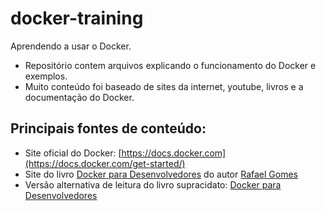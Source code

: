 # docker-training
Aprendendo a usar o Docker.

- Repositório contem arquivos explicando o funcionamento do Docker e exemplos.
- Muito conteúdo foi baseado de sites da internet, youtube, livros e a documentação do Docker.


## Principais fontes de conteúdo:
* Site oficial do Docker: [https://docs.docker.com](https://docs.docker.com/get-started/)
* Site do livro [Docker para Desenvolvedores](https://github.com/gomex/docker-para-desenvolvedores) do autor [Rafael Gomes](https://github.com/gomex)
* Versão alternativa de leitura do livro supracidato: [Docker para Desenvolvedores](https://milesibastos.github.io/docker-para-desenvolvedores/)
